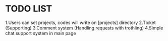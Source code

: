 # TODO LIST
1.Users can set projects, codes will write on [projects] directory
2.Ticket (Supporting)
3.Comment system (Handling requests with trothling)
4.Simple chat support system in main page
